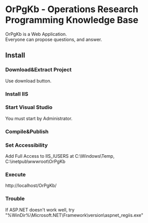 OrPgKb - Operations Research Programming Knowledge Base
======
OrPgKb is a Web Application.  
Everyone can propose questions, and answer.

Install
------
### Download&Extract Project ###
Use download button.
### Install IIS ###
### Start Visual Studio ###
You must start by Administrator.
### Compile&Publish ###
### Set Accessibility ###
Add Full Access to IIS_IUSERS at C:\Windows\Temp, C:\inetpub\wwwroot\OrPgKb
### Execute ###
http://localhost/OrPgKb/

### Trouble ###
If ASP.NET doesn't work well, try "%WinDir%\Microsoft.NET\Framework\version\aspnet_regiis.exe"  

